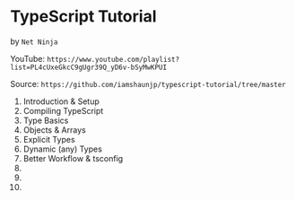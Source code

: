 # TypeScript Tutorial
by `Net Ninja`

YouTube: `https://www.youtube.com/playlist?list=PL4cUxeGkcC9gUgr39Q_yD6v-bSyMwKPUI`

Source: `https://github.com/iamshaunjp/typescript-tutorial/tree/master`

1. Introduction & Setup
2. Compiling TypeScript
3. Type Basics
4. Objects & Arrays
5. Explicit Types
6. Dynamic (any) Types
7. Better Workflow & tsconfig
8.
9.
10.
